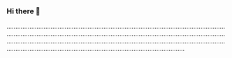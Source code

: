 ### Hi there 👋

.........................................................................................................................................................................................................................................................................................................................................................................................................................................................................................